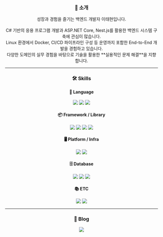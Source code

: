<div align="center">

<h3>👋 소개</h3>
성장과 경험을 즐기는 백엔드 개발자 이태현입니다.<br><br>
C# 기반의 응용 프로그램 개발과 ASP.NET Core, Nest.js를 활용한 백엔드 시스템 구축에 관심이 많습니다.<br>
Linux 환경에서 Docker, CI/CD 파이프라인 구성 등 운영까지 포함한 End-to-End 개발을 경험하고 있습니다.<br>
다양한 도메인의 실무 경험을 바탕으로 기술을 활용한 **실용적인 문제 해결**을 지향합니다.

</div>

---

<h3 align="center">🛠 Skills</h3>

<div align="center">

<h4>📌 Language</h4>
<img src="https://img.shields.io/badge/C%23-239120?style=flat-square&logo=C%20Sharp&logoColor=white"/>
<img src="https://img.shields.io/badge/JavaScript-F7DF1E?style=flat-square&logo=JavaScript&logoColor=black"/>
<img src="https://img.shields.io/badge/SQL-4479A1?style=flat-square&logo=MySQL&logoColor=white"/>

<br>

<h4>📦 Framework / Library</h4>
<img src="https://img.shields.io/badge/ASP.NET%20Core-5C2D91?style=flat-square&logo=.NET&logoColor=white"/>
<img src="https://img.shields.io/badge/Nest.js-E0234E?style=flat-square&logo=NestJS&logoColor=white"/>
<img src="https://img.shields.io/badge/WPF-68217A?style=flat-square&logo=.NET&logoColor=white"/>
<img src="https://img.shields.io/badge/WinForms-0078D7?style=flat-square&logo=windows&logoColor=white"/>

<br>

<h4>🖥 Platform / Infra</h4>
<img src="https://img.shields.io/badge/Docker-2496ED?style=flat-square&logo=Docker&logoColor=white"/>
<img src="https://img.shields.io/badge/Linux-FCC624?style=flat-square&logo=Linux&logoColor=black"/>

<br>

<h4>🗄 Database</h4>
<img src="https://img.shields.io/badge/MSSQL-CC2927?style=flat-square&logo=Microsoft%20SQL%20Server&logoColor=white"/>
<img src="https://img.shields.io/badge/Oracle-F80000?style=flat-square&logo=Oracle&logoColor=white"/>
<img src="https://img.shields.io/badge/MySQL-4479A1?style=flat-square&logo=MySQL&logoColor=white"/>

<br>

<h4>📚 ETC</h4>
<img src="https://img.shields.io/badge/바이브코딩-000000?style=flat-square&logo=GitHub&logoColor=white"/>
<img src="https://img.shields.io/badge/GitHub%20Actions-2088FF?style=flat-square&logo=githubactions&logoColor=white"/>

</div>

---

<div align="center">
<h3>📘 Blog</h3>
<a href="https://gapal.tistory.com/" target="_blank">
    <img src="https://img.shields.io/badge/Tech Blog-00D182?style=flat-square&logo=GitBook&logoColor=white"/>
</a>
</div>
